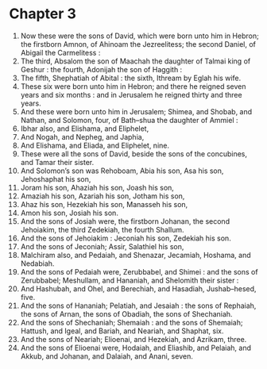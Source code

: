 # Chapter 3

1. Now these were the sons of David, which were born unto him in Hebron; the firstborn Amnon, of Ahinoam the Jezreelitess; the second Daniel, of Abigail the Carmelitess :
2. The third, Absalom the son of Maachah the daughter of Talmai king of Geshur : the fourth, Adonijah the son of Haggith :
3. The fifth, Shephatiah of Abital : the sixth, Ithream by Eglah his wife.
4. These six were born unto him in Hebron; and there he reigned seven years and six months : and in Jerusalem he reigned thirty and three years.
5. And these were born unto him in Jerusalem; Shimea, and Shobab, and Nathan, and Solomon, four, of Bath–shua the daughter of Ammiel :
6. Ibhar also, and Elishama, and Eliphelet,
7. And Nogah, and Nepheg, and Japhia,
8. And Elishama, and Eliada, and Eliphelet, nine.
9. These were all the sons of David, beside the sons of the concubines, and Tamar their sister.
10. And Solomon’s son was Rehoboam, Abia his son, Asa his son, Jehoshaphat his son,
11. Joram his son, Ahaziah his son, Joash his son,
12. Amaziah his son, Azariah his son, Jotham his son,
13. Ahaz his son, Hezekiah his son, Manasseh his son,
14. Amon his son, Josiah his son.
15. And the sons of Josiah were, the firstborn Johanan, the second Jehoiakim, the third Zedekiah, the fourth Shallum.
16. And the sons of Jehoiakim : Jeconiah his son, Zedekiah his son.
17. And the sons of Jeconiah; Assir, Salathiel his son,
18. Malchiram also, and Pedaiah, and Shenazar, Jecamiah, Hoshama, and Nedabiah.
19. And the sons of Pedaiah were, Zerubbabel, and Shimei : and the sons of Zerubbabel; Meshullam, and Hananiah, and Shelomith their sister :
20. And Hashubah, and Ohel, and Berechiah, and Hasadiah, Jushab–hesed, five.
21. And the sons of Hananiah; Pelatiah, and Jesaiah : the sons of Rephaiah, the sons of Arnan, the sons of Obadiah, the sons of Shechaniah.
22. And the sons of Shechaniah; Shemaiah : and the sons of Shemaiah; Hattush, and Igeal, and Bariah, and Neariah, and Shaphat, six.
23. And the sons of Neariah; Elioenai, and Hezekiah, and Azrikam, three.
24. And the sons of Elioenai were, Hodaiah, and Eliashib, and Pelaiah, and Akkub, and Johanan, and Dalaiah, and Anani, seven.

